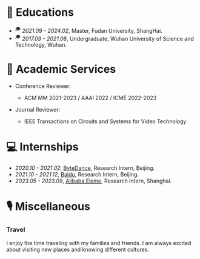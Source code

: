 
# 📖 Educations
- <sup>&#x1F393;</sup>  *2021.09 - 2024.02*, Master, Fudan University, ShangHai.
- <sup>&#x1F393;</sup>  *2017.09 - 2021.06*, Undergraduate, Wuhan University of Science and Technology, Wuhan.


# 💬 Academic Services

- Conference Reviewer:
    - ACM MM 2021-2023 / AAAI 2022 / ICME 2022-2023  
  

- Journal Reviewer:
    - IEEE Transactions on Circuits and Systems for Video Technology

# 💻 Internships
- *2020.10 - 2021.02*, [ByteDance](https://ai.sony/index.html), Research Intern, Beijing.
- *2021.10 - 2021.12*, [Baidu](https://open.youtu.qq.com/#/open/home), Research Intern, Beijing.
- *2023.05 - 2023.09*, [Alibaba Eleme](https://best.aliexpress.com/?src=google&albch=fbrnd&acnt=304-410-9721&albcp=2068664807&albag=79246744747&slnk=&trgt=aud-349278956780%3Akwd-14802285088&plac=&crea=593475686546&netw=g&device=c&mtctp=e&memo1=&albbt=Google_7_fbrnd&albagn=888888&isSmbActive=false&isSmbAutoCall=false&needSmbHouyi=false&gclid=CjwKCAjw6raYBhB7EiwABge5KmJEdkBNra9NIkEyXjv8DeW97nuCkApkC0hO6wXmUElokzEzwubdCBoCS1kQAvD_BwE&aff_fcid=49d56b453a774dd18d8a51ad2cf75f42-1661916386478-02753-UneMJZVf&aff_fsk=UneMJZVf&aff_platform=aaf&sk=UneMJZVf&aff_trace_key=49d56b453a774dd18d8a51ad2cf75f42-1661916386478-02753-UneMJZVf&terminal_id=830c48989058475bba173ccde706b3e7&afSmartRedirect=y), Research Intern, Shanghai.

# 🎙 Miscellaneous

### Travel

I enjoy the time traveling with my families and friends. I am always excited about visiting new places and knowing different cultures.



[comment]: <> (### My cat)

[comment]: <> (My girlfriend and I have three cats together, they are very adorable and have brought a lot of fun to our lives!)

[comment]: <> (<img src="../../images/cat1.jpeg" width = "300" alt="图片名称" align=center />  <img src="../../images/cat4.jpeg" width = "300" alt="图片名称" align=center /> <img src="../../images/cat2.jpeg" width = "300" alt="图片名称" align=center /> )








